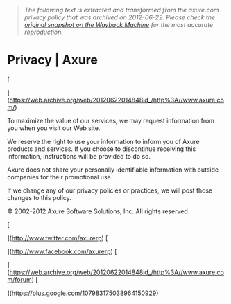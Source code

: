> *The following text is extracted and transformed from the axure.com privacy policy that was archived on 2012-06-22. Please check the [original snapshot on the Wayback Machine](https://web.archive.org/web/20120622014848id_/http%3A//www.axure.com/privacy) for the most accurate reproduction.*

# Privacy | Axure

[

](https://web.archive.org/web/20120622014848id_/http%3A//www.axure.com/) [ ](https://web.archive.org/web/20120622014848id_/http%3A//www.axure.com/) [ ](https://web.archive.org/web/20120622014848id_/http%3A//www.axure.com/features) [ ](https://web.archive.org/web/20120622014848id_/http%3A//www.axure.com/why-axure) [ ](https://web.archive.org/web/20120622014848id_/http%3A//www.axure.com/training) [ ](https://web.archive.org/web/20120622014848id_/http%3A//www.axure.com/support) [ ](https://web.archive.org/web/20120622014848id_/http%3A//www.axure.com/company) [ ](https://web.archive.org/web/20120622014848id_/http%3A//www.axure.com/download) [ ](https://web.archive.org/web/20120622014848id_/http%3A//www.axure.com/buy) [ ](http://portal.axure.com/)

To maximize the value of our services, we may request information from you when you visit our Web site.

We reserve the right to use your information to inform you of Axure products and services. If you choose to discontinue receiving this information, instructions will be provided to do so.

Axure does not share your personally identifiable information with outside companies for their promotional use. 

If we change any of our privacy policies or practices, we will post those changes to this policy. 

[ ](https://web.archive.org/web/20120622014848id_/http%3A//www.axure.com/) [ ](https://web.archive.org/web/20120622014848id_/http%3A//www.axure.com/features) [ ](https://web.archive.org/web/20120622014848id_/http%3A//www.axure.com/why-axure) [ ](https://web.archive.org/web/20120622014848id_/http%3A//www.axure.com/training) [ ](https://web.archive.org/web/20120622014848id_/http%3A//www.axure.com/support) [ ](https://web.archive.org/web/20120622014848id_/http%3A//www.axure.com/company) [ ](https://web.archive.org/web/20120622014848id_/http%3A//www.axure.com/download) [ ](https://web.archive.org/web/20120622014848id_/http%3A//www.axure.com/buy) [ ](https://web.archive.org/web/20120622014848id_/http%3A//www.axure.com/company) [ ](https://web.archive.org/web/20120622014848id_/http%3A//www.axure.com/privacy) [ ](https://web.archive.org/web/20120622014848id_/http%3A//www.axure.com/legal) [ ](https://web.archive.org/web/20120622014848id_/http%3A//www.axure.com/sitemap)

© 2002-2012 Axure Software Solutions, Inc. All rights reserved.

[

](http://www.twitter.com/axurerp) [

](http://www.facebook.com/axurerp) [

](https://web.archive.org/web/20120622014848id_/http%3A//www.axure.com/forum) [

](https://plus.google.com/107983175038964150929)
